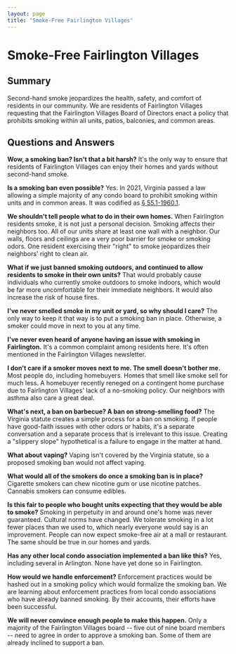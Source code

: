 ```yaml
---
layout: page
title: "Smoke-Free Fairlington Villages"
---
```


<link rel="shortcut icon" href="images/favicon.png" type="image/x-icon">

# Smoke-Free Fairlington Villages

## Summary

Second-hand smoke jeopardizes the health, safety, and comfort of residents in our community. We are residents of Fairlington Villages requesting that the Fairlington Villages Board of Directors enact a policy that prohibits smoking within all units, patios, balconies, and common areas.

## Questions and Answers

**Wow, a smoking ban? Isn't that a bit harsh?**
It's the only way to ensure that residents of Fairlington Villages can enjoy their homes and yards without second-hand smoke.

**Is a smoking ban even possible?**
Yes. In 2021, Virginia passed a law allowing a simple majority of any condo board to prohibit smoking within units and in common areas. It was codified as [§ 55.1-1960.1](https://law.lis.virginia.gov/vacode/title55.1/chapter19/section55.1-1960.1/).

**We shouldn't tell people what to do in their own homes.**
When Fairlington residents smoke, it is not just a personal decision. Smoking affects their neighbors too. All of our units share at least one wall with a neighbor. Our walls, floors and ceilings are a very poor barrier for smoke or smoking odors. One resident exercising their "right" to smoke jeopardizes their neighbors' right to clean air.

**What if we just banned smoking outdoors, and continued to allow residents to smoke in their own units?**
That would probably cause individuals who currently smoke outdoors to smoke indoors, which would be far more uncomfortable for their immediate neighbors. It would also increase the risk of house fires.

**I've never smelled smoke in my unit or yard, so why should I care?**
The only way to keep it that way is to put a smoking ban in place. Otherwise, a smoker could move in next to you at any time.

**I've never even heard of anyone having an issue with smoking in Fairlington.**
It's a common complaint among residents here. It's often mentioned in the Fairlington Villages newsletter.

**I don't care if a smoker moves next to me. The smell doesn't bother me.**
Most people do, including homebuyers. Homes that smell like smoke sell for much less. A homebuyer recently reneged on a contingent home purchase due to Fairlington Villages' lack of a no-smoking policy. Our neighbors with asthma also care a great deal.

**What's next, a ban on barbecue? A ban on strong-smelling food?**
The Virginia statute creates a simple process for a ban on smoking. If people have good-faith issues with other odors or habits, it's a separate conversation and a separate process that is irrelevant to this issue. Creating a "slippery slope" hypothetical is a failure to engage in the matter at hand.

**What about vaping?**
Vaping isn't covered by the Virginia statute, so a proposed smoking ban would not affect vaping.

**What would all of the smokers do once a smoking ban is in place?**
Cigarette smokers can chew nicotine gum or use nicotine patches. Cannabis smokers can consume edibles.

**Is this fair to people who bought units expecting that they would be able to smoke?**
Smoking in perpetuity in and around one's home was never guaranteed. Cultural norms have changed. We tolerate smoking in a lot fewer places than we used to, which nearly everyone would say is an improvement. People can now expect smoke-free air at a mall or restaurant. The same should be true in our homes and yards.

**Has any other local condo association implemented a ban like this?**
Yes, including several in Arlington. None have yet done so in Fairlington.

**How would we handle enforcement?**
Enforcement practices would be hashed out in a smoking policy which would formalize the smoking ban. We are learning about enforcement practices from local condo associations who have already banned smoking. By their accounts, their efforts have been successful.

**We will never convince enough people to make this happen.**
Only a majority of the Fairlington Villages board -- five out of nine board members -- need to agree in order to approve a smoking ban. Some of them are already inclined to support a ban.